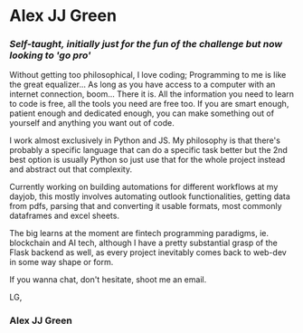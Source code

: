 # Alex JJ Green

### *Self-taught,* *initially* *just* *for* *the* *fun* *of* *the* *challenge* *but* *now* *looking* *to* *'go* *pro'*

Without getting too philosophical, I love coding; Programming to me is like the great equalizer... As long as you have access to a computer with an internet connection, boom... There it is. All the information you need to learn to code is free, all the tools you need are free too. If you are smart enough, patient enough and dedicated enough, you can make something out of yourself and anything you want out of code.

I work almost exclusively in Python and JS. My philosophy is that there's probably a specific language that can do a specific task better but the 2nd best option is usually Python so just use that for the whole project instead and abstract out that complexity.

Currently working on building automations for different workflows at my dayjob, this mostly involves automating outlook functionalities, getting data from pdfs, parsing that and converting it usable formats, most commonly dataframes and excel sheets.

The big learns at the moment are fintech programming paradigms, ie. blockchain and AI tech, although I have a pretty substantial grasp of the Flask backend as well, as every project inevitably comes back to web-dev in some way shape or form.

If you wanna chat, don't hesitate, shoot me an email.

LG,

### Alex JJ Green

<!--
**AlexJJGreen/alexjjgreen** is a ✨ _special_ ✨ repository because its `README.md` (this file) appears on your GitHub profile.

Here are some ideas to get you started:

- 🔭 I’m currently working on ...
- 🌱 I’m currently learning ...
- 👯 I’m looking to collaborate on ...
- 🤔 I’m looking for help with ...
- 💬 Ask me about ...
- 📫 How to reach me: ...
- 😄 Pronouns: ...
- ⚡ Fun fact: ...
-->
